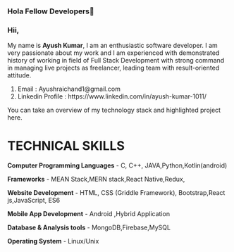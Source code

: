 ### Hola Fellow Developers👋


### Hii,
My name is <b>Ayush Kumar</b>, I am an enthusiastic software developer. I am very passionate about my work and I am experienced with demonstrated history of working in field of Full Stack Development with strong command in managing live projects as freelancer, leading team with result-oriented attitude.
<ol>
  <li>Email : Ayushraichand1@gmail.com</li>
  <li>Linkedin Profile : https://www.linkedin.com/in/ayush-kumar-1011/</li>
 </ol>
You can take an overview of my technology stack and highlighted project here.



# TECHNICAL SKILLS 	
<b>Computer Programming Languages</b> - C, C++, JAVA,Python,Kotlin(android)  

<b>Frameworks</b> - MEAN Stack,MERN stack,React Native,Redux,  

<b>Website Development</b> - HTML, CSS (Griddle Framework), Bootstrap,React js,JavaScript, ES6  

<b>Mobile App Development</b> - Android ,Hybrid Application  

<b>Database & Analysis tools</b> - MongoDB,Firebase,MySQL  

<b>Operating System</b> - Linux/Unix  


